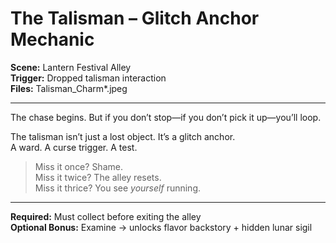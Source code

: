 # The Talisman – Glitch Anchor Mechanic

**Scene:** Lantern Festival Alley  
**Trigger:** Dropped talisman interaction  
**Files:** Talisman_Charm*.jpeg  

---

The chase begins. But if you don’t stop—if you don’t pick it up—you’ll loop.

The talisman isn’t just a lost object. It’s a glitch anchor.  
A ward. A curse trigger. A test.

> Miss it once? Shame.  
> Miss it twice? The alley resets.  
> Miss it thrice? You see *yourself* running.

---

**Required:** Must collect before exiting the alley  
**Optional Bonus:** Examine → unlocks flavor backstory + hidden lunar sigil
